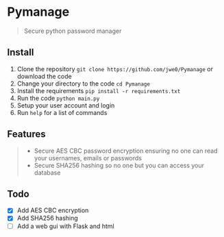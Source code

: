 # Pymanage
> Secure python password manager

## Install
1. Clone the repository `git clone https://github.com/jwe0/Pymanage` or download the code
2. Change your directory to the code `cd Pymanage`
3. Install the requirements `pip install -r requirements.txt`
4. Run the code `python main.py`
5. Setup your user account and login
6. Run `help` for a list of commands

## Features
> - Secure AES CBC password encryption ensuring no one can read your usernames, emails or passwords
> - Secure SHA256 hashing so no one but you can access your database

## Todo

* [X] Add AES CBC encryption
* [X] Add SHA256 hashing
* [ ] Add a web gui with Flask and html   